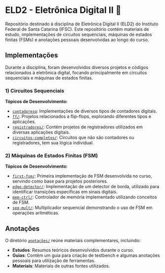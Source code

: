 # ELD2 - Eletrônica Digital II 🔌

Repositório destinado à disciplina de Eletrônica Digital II (ELD2) do Instituto Federal de Santa Catarina (IFSC). Este repositório contém materiais de estudo, implementações de circuitos sequenciais, máquinas de estados finitas (FSMs) e anotações pessoais desenvolvidas ao longo do curso.

## Implementações

Durante a disciplina, foram desenvolvidos diversos projetos e códigos relacionados à eletrônica digital, focando principalmente em circuitos sequenciais e máquinas de estados finitas.

### 1) Circuitos Sequenciais
 
**Tópicos de Desenvolvimento:**


- [`contadoresq`](circuitos-sequenciais/contadores/): Implementações de diversos tipos de contadores digitais.
- [`ff/`](circuitos-sequenciais/ff/): Projetos relacionados a flip-flops, explorando diferentes tipos e aplicações.
- [`registradores/`](circuitos-sequenciais/registradores/): Contém projetos de registradores utilizados em diversas aplicações digitais.
- [`circuitos-completos/`](circuitos-sequenciais/circuitos-completos/): Circuitos que não são contadores ou registradores, tem sua lógica individual.
### 2) Máquinas de Estados Finitas (FSM)
 
**Tópicos de Desenvolvimento:**
- [`first-fsm/`](fsm/first-fsm/): Primeira implementação de FSM desenvolvida no curso, servindo como base para projetos posteriores.
- [`edge-detector/`](fsm/edge-detector/): Implementação de um detector de borda, utilizado para identificar transições específicas em sinais digitais.
- [`mem-ctrl/`](fsm/mem-ctrl/): Controlador de memória implementado utilizando conceitos de FSM.
- [`seq-mult/`](fsm/seq-mult/): Multiplicador sequencial demonstrando o uso de FSM em operações aritméticas.

## Anotações

O diretório [`anotações/`](anotações/) reúne materiais complementares, incluindo:
- **Estudos**: Resumos teóricos desenvolvidos durante o curso.
- **Guias**: Contém um guia para criação de testbench e algumas anotações pessoais para utilização de ferramentas.
- **Materiais**: Materiais de outras fontes utilizados.